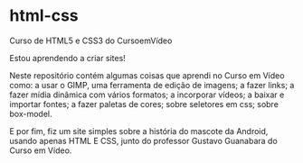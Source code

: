 # html-css
 Curso de HTML5 e CSS3 do CursoemVídeo

Estou aprendendo a criar sites!

Neste repositório contém algumas coisas que aprendi no Curso em Vídeo como: a usar o GIMP, uma ferramenta de edição de imagens; a fazer links; a fazer mídia dinâmica com vários formatos; a incorporar vídeos; a baixar e importar fontes; a fazer paletas de cores; sobre seletores em css; sobre box-model.

E por fim, fiz um site simples sobre a história do mascote da Android, usando apenas HTML E CSS, junto do professor Gustavo Guanabara do Curso em Vídeo.
